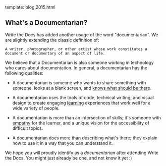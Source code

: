 template: blog.2015.html

## What's a Documentarian?

Write the Docs has added another usage of the word "documentarian".
We are slightly extending the classic definition of:

	A writer, photographer, or other artist whose work constitutes a document or documentary of an aspect of life.

We believe that a Documentarian is also someone working in technology who cares about documentation.
In general,
a documentarian has the following qualities:

  * A documentarian is someone who wants to share something with someone, looks at a blank screen, and [knows what should be there](http://www.brainyquote.com/quotes/quotes/m/michelange161309.html).

  * A documentarian uses the tools of code, technical writing, and visual design to create engaging [learning](http://www.makinglearningvisibleresources.org/documentation-when-does-it-make-learning-visible.html) experiences that work well for a wide variety of people.

  * A documentarian is more than an intersection of skills; it's someone with [empathy](http://alexwarren.co.uk/2013/06/26/documentation-empathy/) for the learner, and a unique vision for the accessibility of difficult topics.

  * A documentarian does more than describing what's there; they explain how to use it in a way that you can understand it.

We hope you will proudly identify as a *documentarian* after attending Write the Docs.
You might just already be one,
and not know it yet :)
